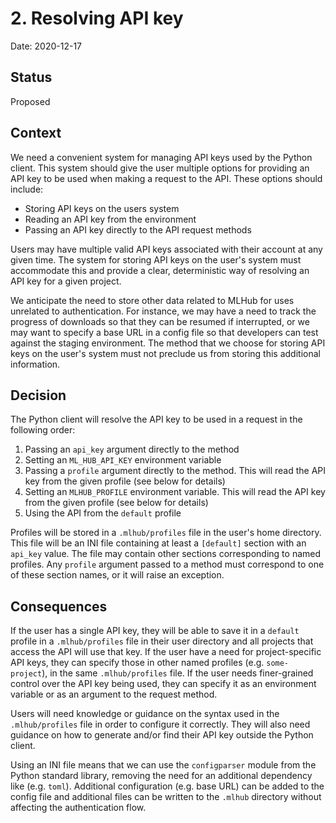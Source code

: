 # 2. Resolving API key

Date: 2020-12-17

## Status

Proposed

## Context

We need a convenient system for managing API keys used by the Python client. This system should give the user multiple options for 
providing an API key to be used when making a request to the API. These options should include:

* Storing API keys on the users system
* Reading an API key from the environment
* Passing an API key directly to the API request methods

Users may have multiple valid API keys associated with their account at any given time. The system for storing API keys on the user's 
system must accommodate this and provide a clear, deterministic way of resolving an API key for a given project.

We anticipate the need to store other data related to MLHub for uses unrelated to authentication. For instance, we may have a need to 
track the progress of downloads so that they can be resumed if interrupted, or we may want to specify a base URL in a config file so that 
developers can test against the staging environment. The method that we choose for storing API keys on the user's system must not preclude 
us from storing this additional information. 

## Decision

The Python client will resolve the API key to be used in a request in the following order:

1) Passing an `api_key` argument directly to the method
2) Setting an `ML_HUB_API_KEY` environment variable
3) Passing a `profile` argument directly to the method. This will read the API key from the given profile (see below for details)
4) Setting an `MLHUB_PROFILE` environment variable. This will read the API key from the given profile (see below for details)
5) Using the API from the `default` profile

Profiles will be stored in a `.mlhub/profiles` file in the user's home directory. This file will be an INI file containing at least a 
`[default]` section with an `api_key` value. The file may contain other sections corresponding to named profiles. Any `profile` argument 
passed to a method must correspond to one of these section names, or it will raise an exception.

## Consequences

If the user has a single API key, they will be able to save it in a `default` profile in a `.mlhub/profiles` file in their user directory 
and all projects that access the API will use that key. If the user have a need for project-specific API keys, they can specify those in 
other named profiles (e.g. `some-project`), in the same `.mlhub/profiles` file. If the user needs finer-grained control over the API key 
being used, they can specify it as an environment variable or as an argument to the request method.

Users will need knowledge or guidance on the syntax used in the `.mlhub/profiles` file in order to configure it correctly. They 
will also need guidance on how to generate and/or find their API key outside the Python client.

Using an INI file means that we can use the `configparser` module from the Python standard library, removing the need for an additional 
dependency like (e.g. `toml`). Additional configuration (e.g. base URL) can be added to the config file and additional files can be written 
to the `.mlhub` directory without affecting the authentication flow.